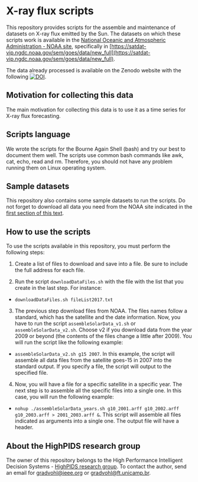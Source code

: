 # X-ray flux scripts
This repository provides scripts for the assemble and maintenance of datasets on X-ray flux emitted by the Sun. The datasets on which these scripts work is available in the [National Oceanic and Atmospheric Administration - NOAA site](https://www.ngdc.noaa.gov/stp/spaceweather.html), specifically in [https://satdat-vip.ngdc.noaa.gov/sem/goes/data/new_full](https://satdat-vip.ngdc.noaa.gov/sem/goes/data/new_full).

The data already processed is available on the Zenodo website with the following [![DOI](https://zenodo.org/badge/DOI/10.5281/zenodo.1035946.svg)](https://doi.org/10.5281/zenodo.1035946).

## Motivation for collecting this data
The main motivation for collecting this data is to use it as a time series for X-ray flux forecasting.

## Scripts language
We wrote the scripts for the Bourne Again Shell (bash) and try our best to document them well. The scripts use common bash commands like awk, cat, echo, read and rm. Therefore, you should not have any problem running them on Linux operating system.

## Sample datasets
This repository also contains some sample datasets to run the scripts. Do not forget to download all data you need from the NOAA site indicated in the [first section of this text](#x-ray-flux-scripts). 

## How to use the scripts
To use the scripts available in this repository, you must perform the following steps:
1. Create a list of files to download and save into a file. Be sure to include the full address for each file.

2. Run the script `downloadDataFiles.sh` with the file with the list that you create in the last step. For instance:

  * `downloadDataFiles.sh fileList2017.txt`

3. The previous step download files from NOAA. The files names follow a standard, which has the satellite and the date information. Now, you have to run the script `assembleSolarData_v1.sh` or `assembleSolarData_v2.sh`. Choose v2 if you download data from the year 2009 or beyond (the contents of the files change a little after 2009). You will run the script like the following example:

  * `assembleSolarData_v2.sh g15 2007`. In this example, the script will assemble all data files from the satellite goes-15 in 2007 into the standard output. If you specify a file, the script will output to the specified file.

4. Now, you will have a file for a specific satellite in a specific year. The next step is to assemble all the specific files into a single one. In this case, you will run the following example:

  * `nohup ./assembleSolarData_years.sh g10_2001.arff g10_2002.arff g10_2003.arff > 2001_2003.arff &`. This script will assemble all files indicated as arguments into a single one. The output file will have a header. 


## About the HighPIDS research group
The owner of this repository belongs to the High Performance Intelligent Decision Systems - [HighPIDS research group](http://highpids.ft.unicamp.br). To contact the author, send an email for <gradvohl@ieee.org> or <gradvohl@ft.unicamp.br>.
